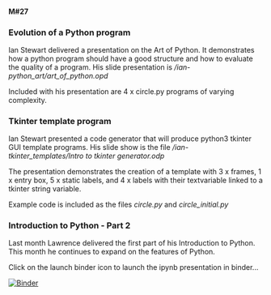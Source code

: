 #### M#27

### Evolution of a Python program

Ian Stewart delivered a presentation on the Art of Python. It demonstrates 
how a python program should have a good structure and how to evaluate the 
quality of a program. His slide presentation is */ian-python_art/art_of_python.opd*

Included with his presentation are 4 x circle.py programs of varying complexity. 

### Tkinter template program

Ian Stewart presented a code generator that will produce python3 tkinter GUI 
template programs. His slide show is the file 
*/ian-tkinter_templates/Intro to tkinter generator.odp*

The presentation demonstrates the creation of a template with 3 x frames, 1 x entry box, 5 x static labels, and 4 x labels with their textvariable linked to a tkinter string variable.

Example code is included as the files *circle.py* and *circle_initial.py*

### Introduction to Python - Part 2

Last month Lawrence delivered the first part of his Introduction to Python. This month he continues to expand on the features of Python.

Click on the launch binder icon to launch the ipynb presentation in binder...

[![Binder](https://mybinder.org/badge_logo.svg)](https://mybinder.org/v2/gh/HamPUG/meetings/master?filepath=2016%2F2016-09-12%2Fldo%2FPython%20Intro%20Talk%202%E2%88%952.ipynb)

